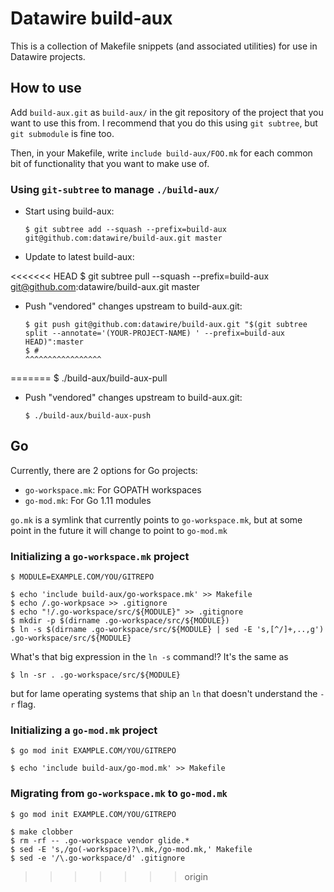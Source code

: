 # Datawire build-aux

This is a collection of Makefile snippets (and associated utilities)
for use in Datawire projects.

## How to use

Add `build-aux.git` as `build-aux/` in the git repository of the
project that you want to use this from.  I recommend that you do this
using `git subtree`, but `git submodule` is fine too.

Then, in your Makefile, write `include build-aux/FOO.mk` for each
common bit of functionality that you want to make use of.

### Using `git-subtree` to manage `./build-aux/`

 - Start using build-aux:

       $ git subtree add --squash --prefix=build-aux git@github.com:datawire/build-aux.git master

 - Update to latest build-aux:

<<<<<<< HEAD
       $ git subtree pull --squash --prefix=build-aux git@github.com:datawire/build-aux.git master

 - Push "vendored" changes upstream to build-aux.git:

       $ git push git@github.com:datawire/build-aux.git "$(git subtree split --annotate='(YOUR-PROJECT-NAME) ' --prefix=build-aux HEAD)":master
       $ #                                                                                ^^^^^^^^^^^^^^^^^
=======
       $ ./build-aux/build-aux-pull

 - Push "vendored" changes upstream to build-aux.git:

       $ ./build-aux/build-aux-push

## Go

Currently, there are 2 options for Go projects:

 - `go-workspace.mk`: For GOPATH workspaces
 - `go-mod.mk`: For Go 1.11 modules

`go.mk` is a symlink that currently points to `go-workspace.mk`, but
at some point in the future it will change to point to `go-mod.mk`

### Initializing a `go-workspace.mk` project

	$ MODULE=EXAMPLE.COM/YOU/GITREPO

	$ echo 'include build-aux/go-workspace.mk' >> Makefile
	$ echo /.go-workpsace >> .gitignore
	$ echo "!/.go-workspace/src/${MODULE}" >> .gitignore
	$ mkdir -p $(dirname .go-workspace/src/${MODULE})
	$ ln -s $(dirname .go-workspace/src/${MODULE} | sed -E 's,[^/]+,..,g') .go-workspace/src/${MODULE}

What's that big expression in the `ln -s` command!?  It's the same as

	$ ln -sr . .go-workspace/src/${MODULE}

but for lame operating systems that ship an `ln` that doesn't
understand the `-r` flag.

### Initializing a `go-mod.mk` project

	$ go mod init EXAMPLE.COM/YOU/GITREPO

	$ echo 'include build-aux/go-mod.mk' >> Makefile

### Migrating from `go-workspace.mk` to `go-mod.mk`

	$ go mod init EXAMPLE.COM/YOU/GITREPO

	$ make clobber
	$ rm -rf -- .go-workspace vendor glide.*
	$ sed -E 's,/go(-workspace)?\.mk,/go-mod.mk,' Makefile
	$ sed -e '/\.go-workspace/d' .gitignore
>>>>>>> origin
